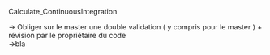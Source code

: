 Calculate_ContinuousIntegration

-> Obliger sur le master une double validation ( y compris pour le master ) + révision par le propriétaire du code  
->bla
